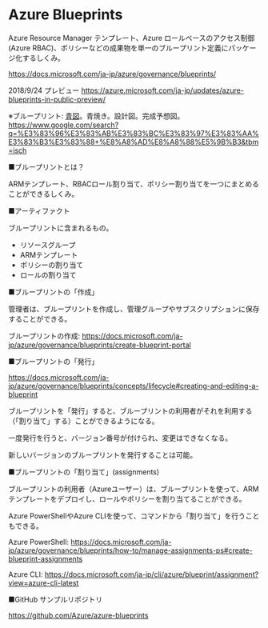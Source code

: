 # Azure Blueprints

Azure Resource Manager テンプレート、Azure ロールベースのアクセス制御 (Azure RBAC)、ポリシーなどの成果物を単一のブループリント定義にパッケージ化するしくみ。

https://docs.microsoft.com/ja-jp/azure/governance/blueprints/

2018/9/24 プレビュー https://azure.microsoft.com/ja-jp/updates/azure-blueprints-in-public-preview/


※ブループリント: [青図](https://ja.wikipedia.org/wiki/%E9%9D%92%E5%9B%B3)。青焼き。設計図。完成予想図。
https://www.google.com/search?q=%E3%83%96%E3%83%AB%E3%83%BC%E3%83%97%E3%83%AA%E3%83%B3%E3%83%88+%E8%A8%AD%E8%A8%88%E5%9B%B3&tbm=isch

■ブループリントとは？

ARMテンプレート、RBACロール割り当て、ポリシー割り当てを一つにまとめることができるしくみ。

■アーティファクト

ブループリントに含まれるもの。

- リソースグループ
- ARMテンプレート
- ポリシーの割り当て
- ロールの割り当て

■ブループリントの「作成」

管理者は、ブループリントを作成し、管理グループやサブスクリプションに保存することができる。

ブループリントの作成: https://docs.microsoft.com/ja-jp/azure/governance/blueprints/create-blueprint-portal

■ブループリントの「発行」

https://docs.microsoft.com/ja-jp/azure/governance/blueprints/concepts/lifecycle#creating-and-editing-a-blueprint

ブループリントを「発行」すると、ブループリントの利用者がそれを利用する（「割り当て」する）ことができるようになる。

一度発行を行うと、バージョン番号が付けられ、変更はできなくなる。

新しいバージョンのブループリントを発行することは可能。

■ブループリントの「割り当て」(assignments)

ブループリントの利用者（Azureユーザー）は、ブループリントを使って、ARMテンプレートをデプロイし、ロールやポリシーを割り当てることができる。

Azure PowerShellやAzure CLIを使って、コマンドから「割り当て」を行うこともできる。

Azure PowerShell: https://docs.microsoft.com/ja-jp/azure/governance/blueprints/how-to/manage-assignments-ps#create-blueprint-assignments

Azure CLI: https://docs.microsoft.com/ja-jp/cli/azure/blueprint/assignment?view=azure-cli-latest

■GitHub サンプルリポジトリ

https://github.com/Azure/azure-blueprints

